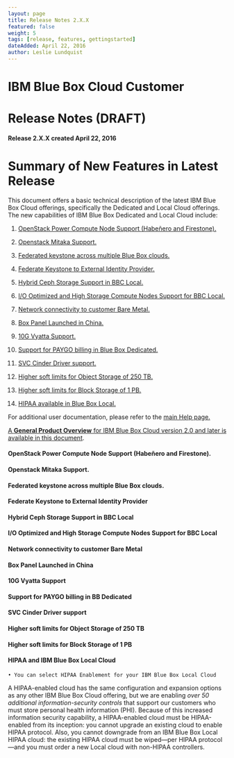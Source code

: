 ```yaml
---
layout: page
title: Release Notes 2.X.X
featured: false
weight: 5
tags: [release, features, gettingstarted]
dateAdded: April 22, 2016
author: Leslie Lundquist
---
```


# **IBM Blue Box Cloud Customer**

# Release Notes (DRAFT)

#### Release 2.X.X    created     April 22, 2016

# **Summary of New Features in Latest Release**

This document offers a basic technical description of the latest IBM Blue Box Cloud offerings, specifically the Dedicated and Local Cloud offerings.  The new capabilities of IBM Blue Box Dedicated and Local Cloud include:  

1.  [OpenStack Power Compute Node Support (Habeñero and Firestone).](https://github.com/IBM-Blue-Box-Help/help-documentation/blob/gh-pages/_gettingstarted/release_notes_for_customers.md/#)

2.  [Openstack Mitaka Support.](https://github.com/IBM-Blue-Box-Help/help-documentation/blob/gh-pages/_gettingstarted/release_notes_for_customers.md/#)

3.  [Federated keystone across multiple Blue Box clouds.](https://github.com/IBM-Blue-Box-Help/help-documentation/blob/gh-pages/_gettingstarted/release_notes_for_customers.md/#)

4.  [Federate Keystone to External Identity Provider.](https://github.com/IBM-Blue-Box-Help/help-documentation/blob/gh-pages/_gettingstarted/release_notes_for_customers.md/#)

5.  [Hybrid Ceph Storage Support in BBC Local.](https://github.com/IBM-Blue-Box-Help/help-documentation/blob/gh-pages/_gettingstarted/release_notes_for_customers.md/#)

6.  [I/O Optimized and High Storage Compute Nodes Support for BBC Local.](https://github.com/IBM-Blue-Box-Help/help-documentation/blob/gh-pages/_gettingstarted/release_notes_for_customers.md/#)

7.  [Network connectivity to customer Bare Metal.](https://github.com/IBM-Blue-Box-Help/help-documentation/blob/gh-pages/_gettingstarted/release_notes_for_customers.md/#)

8. [Box Panel Launched in China.](https://github.com/IBM-Blue-Box-Help/help-documentation/blob/gh-pages/_gettingstarted/release_notes_for_customers.md/#)

9. [10G Vyatta Support.](https://github.com/IBM-Blue-Box-Help/help-documentation/blob/gh-pages/_gettingstarted/release_notes_for_customers.md/#)

10. [Support for PAYGO billing in Blue Box Dedicated.](https://github.com/IBM-Blue-Box-Help/help-documentation/blob/gh-pages/_gettingstarted/release_notes_for_customers.md/#)

11. [SVC Cinder Driver support.](https://github.com/IBM-Blue-Box-Help/help-documentation/blob/gh-pages/_gettingstarted/release_notes_for_customers.md/#)

12. [Higher soft limits for Object Storage of 250 TB.](https://github.com/IBM-Blue-Box-Help/help-documentation/blob/gh-pages/_gettingstarted/release_notes_for_customers.md/#)

13. [Higher soft limits for Block Storage of 1 PB.](https://github.com/IBM-Blue-Box-Help/help-documentation/blob/gh-pages/_gettingstarted/release_notes_for_customers.md/#)

14. [HIPAA available in Blue Box Local.](https://github.com/IBM-Blue-Box-Help/help-documentation/blob/gh-pages/_gettingstarted/release_notes_for_customers.md/#)

For additional user documentation, please refer to the [main Help page.](http://ibm-blue-box-help.github.io/help-documentation/) 

[A **General Product Overview** for IBM Blue Box Cloud version 2.0 and later is available in this document](http://ibm-blue-box-help.github.io/help-documentation/gettingstarted/general_product_overview/).

#### OpenStack Power Compute Node Support (Habeñero and Firestone).
#### Openstack Mitaka Support.
#### Federated keystone across multiple Blue Box clouds.
#### Federate Keystone to External Identity Provider
#### Hybrid Ceph Storage Support in BBC Local
#### I/O Optimized and High Storage Compute Nodes Support for BBC Local
#### Network connectivity to customer Bare Metal
#### Box Panel Launched in China
#### 10G Vyatta Support
#### Support for PAYGO billing in BB Dedicated
#### SVC Cinder Driver support
#### Higher soft limits for Object Storage of 250 TB
#### Higher soft limits for Block Storage of 1 PB

#### **HIPAA and IBM Blue Box Local Cloud**

	• You can select HIPAA Enablement for your IBM Blue Box Local Cloud

A HIPAA-enabled cloud has the same configuration and expansion options as any other IBM Blue Box Cloud offering, but we are enabling _over 50 additional information-security controls_ that support our customers who must store personal health information (PHI). Because of this increased information security capability, a HIPAA-enabled cloud must be HIPAA-enabled from its inception: you cannot upgrade an existing cloud to enable HIPAA protocol. Also, you cannot downgrade from an IBM Blue Box Local HIPAA cloud: the existing HIPAA cloud must be wiped—per HIPAA protocol—and you must order a new Local cloud with non-HIPAA controllers.

